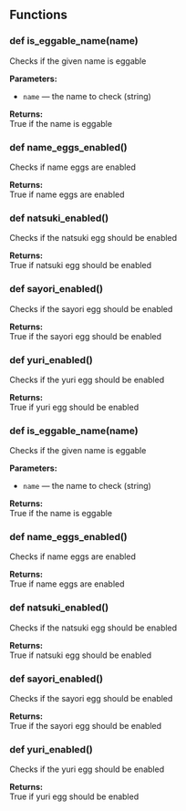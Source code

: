 ## Functions

### def is_eggable_name(name)

Checks if the given name is eggable

**Parameters:**
- `name` &mdash; the name to check (string)


**Returns:**<br>
True if the name is eggable

### def name_eggs_enabled()

Checks if name eggs are enabled

**Returns:**<br>
True if name eggs are enabled

### def natsuki_enabled()

Checks if the natsuki egg should be enabled

**Returns:**<br>
True if natsuki egg should be enabled

### def sayori_enabled()

Checks if the sayori egg should be enabled

**Returns:**<br>
True if the sayori egg should be enabled

### def yuri_enabled()

Checks if the yuri egg should be enabled

**Returns:**<br>
True if yuri egg should be enabled

### def is_eggable_name(name)

Checks if the given name is eggable

**Parameters:**
- `name` &mdash; the name to check (string)


**Returns:**<br>
True if the name is eggable

### def name_eggs_enabled()

Checks if name eggs are enabled

**Returns:**<br>
True if name eggs are enabled

### def natsuki_enabled()

Checks if the natsuki egg should be enabled

**Returns:**<br>
True if natsuki egg should be enabled

### def sayori_enabled()

Checks if the sayori egg should be enabled

**Returns:**<br>
True if the sayori egg should be enabled

### def yuri_enabled()

Checks if the yuri egg should be enabled

**Returns:**<br>
True if yuri egg should be enabled

